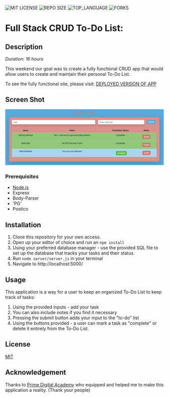 ![MIT LICENSE](https://img.shields.io/github/license/scottbromander/the_marketplace.svg?style=flat-square)
![REPO SIZE](https://img.shields.io/github/repo-size/scottbromander/the_marketplace.svg?style=flat-square)
![TOP_LANGUAGE](https://img.shields.io/github/languages/top/scottbromander/the_marketplace.svg?style=flat-square)
![FORKS](https://img.shields.io/github/forks/scottbromander/the_marketplace.svg?style=social)

# Full Stack CRUD To-Do List:

## Description

_Duration: 16 hours_

This weekend our goal was to create a fully functional CRUD app that would allow users to create and maintain their personal To-Do List.

To see the fully functional site, please visit: [DEPLOYED VERSION OF APP](www.heroku.com)


## Screen Shot

![](screenshots/to-do-list-screenshot.png)


### Prerequisites

- [Node.js](https://nodejs.org/en/)
- Express 
- Body-Parser
- 'PG'
- Postico


## Installation

1. Clone this repository for your own access.
2. Open up your editor of choice and run an `npm install`
3. Using your preferred database manager - use the provided SQL file to set up the database that tracks your tasks and their status. 
4. Run `node server/server.js` in your terminal
5. Navigate to http://localhost:5000/


## Usage

This application is a way for a user to keep an organized To-Do List to keep track of tasks:
 1. Using the provided inputs - add your task
 3. You can also include notes if you find it necessary
 4. Pressing the submit button adds your input to the "to-do" list
 5. Using the buttons provided - a user can mark a task as "complete" or delete it entirely from the To-Do List.


## License
[MIT](https://choosealicense.com/licenses/mit/)


## Acknowledgement
Thanks to [Prime Digital Academy](www.primeacademy.io) who equipped and helped me to make this application a reality. (Thank your people)